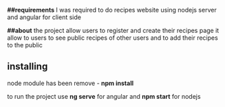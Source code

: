 **##requirements**
I was required to do recipes website using nodejs server and angular for client side

**##about**
the project allow users to register and create their recipes page
it allow to users to see public recipes of other users and to add their recipes to the public 


## installing 
node module has been remove - **npm install**

to run the project use **ng serve** for angular 
and **npm start** for nodejs
